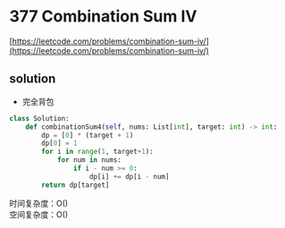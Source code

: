 # 377 Combination Sum IV
[https://leetcode.com/problems/combination-sum-iv/](https://leetcode.com/problems/combination-sum-iv/)


## solution

- 完全背包
```python
class Solution:
    def combinationSum4(self, nums: List[int], target: int) -> int:
        dp = [0] * (target + 1)
        dp[0] = 1
        for i in range(1, target+1):
            for num in nums:
                if i - num >= 0:
                    dp[i] += dp[i - num]
        return dp[target]
```
时间复杂度：O() <br>
空间复杂度：O()
